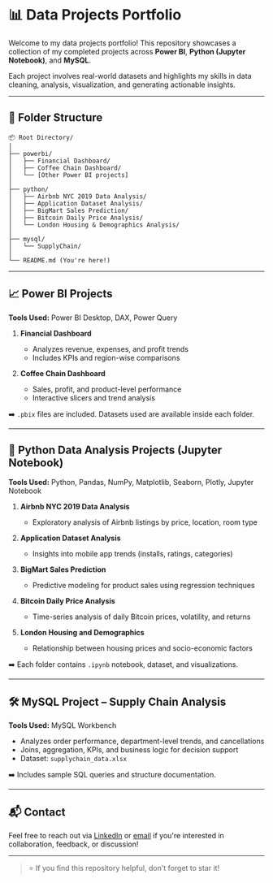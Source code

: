 # 📊 Data Projects Portfolio

Welcome to my data projects portfolio! This repository showcases a collection of my completed projects across **Power BI**, **Python (Jupyter Notebook)**, and **MySQL**.

Each project involves real-world datasets and highlights my skills in data cleaning, analysis, visualization, and generating actionable insights.

---

## 📁 Folder Structure

```
📦 Root Directory/
│
├── powerbi/
│   ├── Financial Dashboard/
│   ├── Coffee Chain Dashboard/
│   └── [Other Power BI projects]
│
├── python/
│   ├── Airbnb NYC 2019 Data Analysis/
│   ├── Application Dataset Analysis/
│   ├── BigMart Sales Prediction/
│   ├── Bitcoin Daily Price Analysis/
│   └── London Housing & Demographics Analysis/
│
├── mysql/
│   └── SupplyChain/
│
└── README.md (You're here!)
```

---

## 📈 Power BI Projects

**Tools Used:** Power BI Desktop, DAX, Power Query

1. **Financial Dashboard**
   - Analyzes revenue, expenses, and profit trends
   - Includes KPIs and region-wise comparisons

2. **Coffee Chain Dashboard**
   - Sales, profit, and product-level performance
   - Interactive slicers and trend analysis

➡️ `.pbix` files are included. Datasets used are available inside each folder.

---

## 🐍 Python Data Analysis Projects (Jupyter Notebook)

**Tools Used:** Python, Pandas, NumPy, Matplotlib, Seaborn, Plotly, Jupyter Notebook

1. **Airbnb NYC 2019 Data Analysis**
   - Exploratory analysis of Airbnb listings by price, location, room type

2. **Application Dataset Analysis**
   - Insights into mobile app trends (installs, ratings, categories)

3. **BigMart Sales Prediction**
   - Predictive modeling for product sales using regression techniques

4. **Bitcoin Daily Price Analysis**
   - Time-series analysis of daily Bitcoin prices, volatility, and returns

5. **London Housing and Demographics**
   - Relationship between housing prices and socio-economic factors

➡️ Each folder contains `.ipynb` notebook, dataset, and visualizations.

---

## 🛠️ MySQL Project – Supply Chain Analysis

**Tools Used:** MySQL Workbench

- Analyzes order performance, department-level trends, and cancellations
- Joins, aggregation, KPIs, and business logic for decision support
- Dataset: `supplychain_data.xlsx`

➡️ Includes sample SQL queries and structure documentation.

---

## 📬 Contact

Feel free to reach out via [LinkedIn](https://www.linkedin.com/in/dhanya-murthy-aba763214) or [email](dhanyamurthy2002@gmail.com) if you're interested in collaboration, feedback, or discussion!

---

> ⭐ If you find this repository helpful, don't forget to star it!
